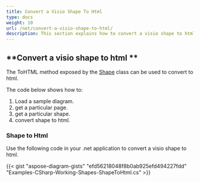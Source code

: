 ```yaml
---
title: Convert a Visio Shape To Html
type: docs
weight: 10
url: /net/convert-a-visio-shape-to-html/
description: This section explains how to convert a visio shape to html with Aspose.Diagram.
---
```


## **Convert a visio shape to html **
The ToHTML method exposed by the [Shape](http://www.aspose.com/api/net/diagram/aspose.diagram/shape) class can be used to convert to html.

The code below shows how to:

1. Load a sample diagram.
1. get a particular page.
1. get a particular shape.
1. convert shape to html.
### **Shape to Html**
Use the following code in your .net application to convert a visio shape to html.

{{< gist "aspose-diagram-gists" "efd56218048f8b0ab925efd494227fdd" "Examples-CSharp-Working-Shapes-ShapeToHtml.cs" >}}

